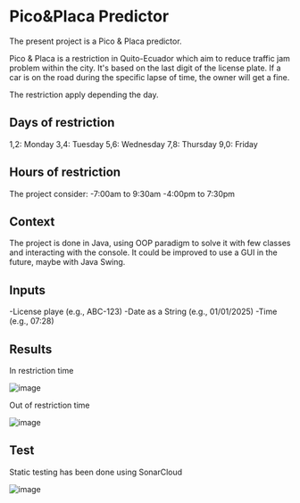 # Pico&Placa Predictor
The present project is a Pico & Placa predictor.

Pico & Placa is a restriction in Quito-Ecuador which aim to reduce traffic jam problem within the city. 
It's based on the last digit of the license plate. 
If a car is on the road during the specific lapse of time, the owner will get a fine.

The restriction apply depending the day.

## Days of restriction
1,2: Monday
3,4: Tuesday
5,6: Wednesday
7,8: Thursday
9,0: Friday

## Hours of restriction
The project consider:
-7:00am to 9:30am
-4:00pm to 7:30pm

## Context
The project is done in Java, using OOP paradigm to solve it with few classes and interacting with the console.
It could be improved to use a GUI in the future, maybe with Java Swing.

## Inputs
-License playe (e.g., ABC-123)
-Date as a String (e.g., 01/01/2025)
-Time (e.g., 07:28)

## Results
In restriction time

![image](https://github.com/user-attachments/assets/4a6612d3-df8f-4eba-b0b3-4c3648c34d49)

Out of restriction time

![image](https://github.com/user-attachments/assets/4b0ac84b-afc2-4c70-b9e4-16b669be6c45)

## Test
Static testing has been done using SonarCloud

![image](https://github.com/user-attachments/assets/7d4100ea-21a6-4baa-a9e9-c9e08d58d781)


